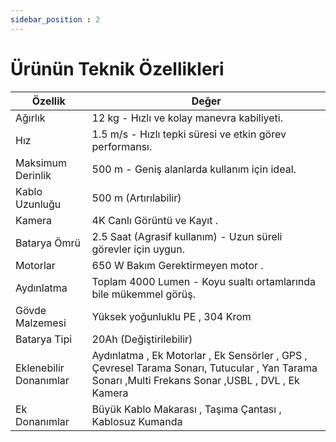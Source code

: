 ```yaml
---
sidebar_position : 2
---
```


# Ürünün Teknik Özellikleri


| Özellik                    | Değer                                                                                                                                                                                                                                      |
|----------------------------|--------------------------------------------------------------------------------------------------------------------------------------------------------------------------------------------------------------------------------------------|
| Ağırlık              | 12 kg - Hızlı ve kolay manevra kabiliyeti.                                                                                                                                                                                                                                      |
| Hız                |  1.5 m/s - Hızlı tepki süresi ve etkin görev performansı.                                                                                                                                                                                                                                      |
|Maksimum Derinlik    |  500 m - Geniş alanlarda kullanım için ideal.                                                                                                                            |
| Kablo Uzunluğu                       | 500 m  (Artırılabilir)                                                                                                                                                                                                              |
|Kamera  | 4K Canlı Görüntü ve Kayıt .                                                                                                                                                                                                                                                 |
| Batarya Ömrü         | 2.5 Saat (Agrasif kullanım) - Uzun süreli görevler için uygun.                                                                                                                                                          |
| Motorlar     |  650 W Bakım Gerektirmeyen motor .                                                                                                                                                                                                                             |
| Aydınlatma        |  Toplam 4000 Lumen - Koyu sualtı ortamlarında bile mükemmel görüş.                                                                                                                                                                                                                                    |
|Gövde Malzemesi        | Yüksek yoğunluklu PE    , 304  Krom                                                                                                                                                                                                                                   |
| Batarya Tipi             | 20Ah (Değiştirilebilir)                                                                                                                                                                                                                                                                                                                                                                            |
| Eklenebilir Donanımlar      | Aydınlatma , Ek Motorlar , Ek Sensörler , GPS , Çevresel Tarama Sonarı, Tutucular , Yan Tarama Sonarı ,Multi Frekans Sonar ,USBL , DVL , Ek Kamera  |
| Ek Donanımlar            | Büyük  Kablo Makarası , Taşıma Çantası , Kablosuz Kumanda                                                                                                                                                                                                                                                                                                                                                      |